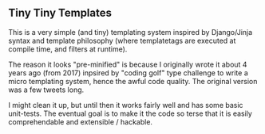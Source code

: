 Tiny Tiny Templates
-------------------

This is a very simple (and tiny) templating system inspired by Django/Jinja
syntax and template philosophy (where templatetags are executed at compile
time, and filters at runtime).

The reason it looks "pre-minified" is because I originally wrote it about 4
years ago (from 2017) inpsired by "coding golf" type challenge to write a micro
templating system, hence the awful code quality. The original version was a few
tweets long.

I might clean it up, but until then it works fairly well and has some basic
unit-tests. The eventual goal is to make it the code so terse that it is easily
comprehendable and extensible / hackable.
